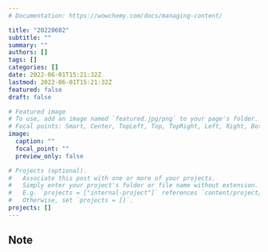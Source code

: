 ```yaml
---
# Documentation: https://wowchemy.com/docs/managing-content/

title: "20220602"
subtitle: ""
summary: ""
authors: []
tags: []
categories: []
date: 2022-06-01T15:21:32Z
lastmod: 2022-06-01T15:21:32Z
featured: false
draft: false

# Featured image
# To use, add an image named `featured.jpg/png` to your page's folder.
# Focal points: Smart, Center, TopLeft, Top, TopRight, Left, Right, BottomLeft, Bottom, BottomRight.
image:
  caption: ""
  focal_point: ""
  preview_only: false

# Projects (optional).
#   Associate this post with one or more of your projects.
#   Simply enter your project's folder or file name without extension.
#   E.g. `projects = ["internal-project"]` references `content/project/deep-learning/index.md`.
#   Otherwise, set `projects = []`.
projects: []
---
```


## Note

